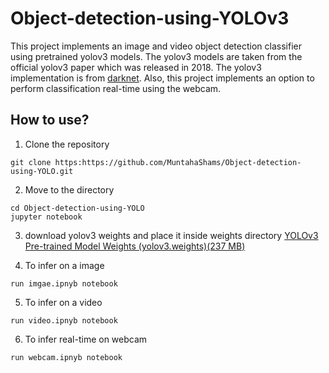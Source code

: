 # Object-detection-using-YOLOv3

This project implements an image and video object detection classifier using pretrained yolov3 models. 
The yolov3 models are taken from the official yolov3 paper which was released in 2018. The yolov3 implementation is from [darknet](https://github.com/pjreddie/darknet). Also, this project implements an option to perform classification real-time using the webcam.

## How to use?

1) Clone the repository

```
git clone https:https://github.com/MuntahaShams/Object-detection-using-YOLO.git
```

2) Move to the directory
```
cd Object-detection-using-YOLO
jupyter notebook
```

3) download yolov3 weights and place it inside weights directory
[YOLOv3 Pre-trained Model Weights (yolov3.weights)(237 MB)](http://pjreddie.com/media/files/yolov3.weights)

4) To infer on a image 
```
run imgae.ipnyb notebook
```

5) To infer on a video 
```
run video.ipnyb notebook
```

6) To infer real-time on webcam
```
run webcam.ipnyb notebook
```
